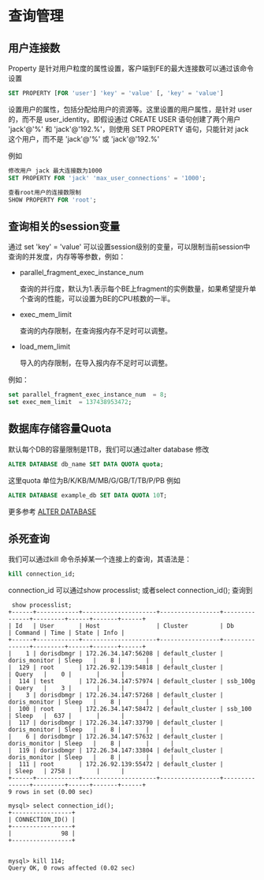 # 查询管理

## 用户连接数

Property 是针对用户粒度的属性设置，客户端到FE的最大连接数可以通过该命令设置

```sql
SET PROPERTY [FOR 'user'] 'key' = 'value' [, 'key' = 'value']
```

设置用户的属性，包括分配给用户的资源等。这里设置的用户属性，是针对 user 的，而不是 user_identity。即假设通过 CREATE USER 语句创建了两个用户 'jack'@'%' 和 'jack'@'192.%'，则使用 SET PROPERTY 语句，只能针对 jack 这个用户，而不是 'jack'@'%' 或 'jack'@'192.%'

例如

```sql
修改用户 jack 最大连接数为1000
SET PROPERTY FOR 'jack' 'max_user_connections' = '1000';

查看root用户的连接数限制
SHOW PROPERTY FOR 'root'; 
```

## 查询相关的session变量

通过 set 'key' = 'value' 可以设置session级别的变量，可以限制当前session中查询的并发度，内存等等参数，例如：

- parallel_fragment_exec_instance_num

  查询的并行度，默认为1.表示每个BE上fragment的实例数量，如果希望提升单个查询的性能，可以设置为BE的CPU核数的一半。
- exec_mem_limit

  查询的内存限制，在查询报内存不足时可以调整。
- load_mem_limit

  导入的内存限制，在导入报内存不足时可以调整。

例如：

```sql
set parallel_fragment_exec_instance_num  = 8; 
set exec_mem_limit  = 137438953472;
```

## 数据库存储容量Quota

默认每个DB的容量限制是1TB，我们可以通过alter database 修改

```sql
ALTER DATABASE db_name SET DATA QUOTA quota;
```

这里quota 单位为B/K/KB/M/MB/G/GB/T/TB/P/PB
例如

```sql
ALTER DATABASE example_db SET DATA QUOTA 10T;
```

更多参考 [ALTER DATABASE](../sql-reference/sql-statements/data-definition/ALTER%20DATABASE.md)

## 杀死查询

我们可以通过kill 命令杀掉某一个连接上的查询，其语法是：

```sql
kill connection_id;
```

connection_id 可以通过show processlist; 或者select connection_id(); 查询到

```plain text
 show processlist;
+------+------------+---------------------+-----------------+---------------+---------+------+-------+------+
| Id   | User       | Host                | Cluster         | Db            | Command | Time | State | Info |
+------+------------+---------------------+-----------------+---------------+---------+------+-------+------+
|    1 | dorisdbmgr | 172.26.34.147:56208 | default_cluster | doris_monitor | Sleep   |    8 |       |      |
|  129 | root       | 172.26.92.139:54818 | default_cluster |               | Query   |    0 |       |      |
|  114 | test       | 172.26.34.147:57974 | default_cluster | ssb_100g      | Query   |    3 |       |      |
|    3 | dorisdbmgr | 172.26.34.147:57268 | default_cluster | doris_monitor | Sleep   |    8 |       |      |
|  100 | root       | 172.26.34.147:58472 | default_cluster | ssb_100       | Sleep   |  637 |       |      |
|  117 | dorisdbmgr | 172.26.34.147:33790 | default_cluster | doris_monitor | Sleep   |    8 |       |      |
|    6 | dorisdbmgr | 172.26.34.147:57632 | default_cluster | doris_monitor | Sleep   |    8 |       |      |
|  119 | dorisdbmgr | 172.26.34.147:33804 | default_cluster | doris_monitor | Sleep   |    8 |       |      |
|  111 | root       | 172.26.92.139:55472 | default_cluster |               | Sleep   | 2758 |       |      |
+------+------------+---------------------+-----------------+---------------+---------+------+-------+------+
9 rows in set (0.00 sec)

mysql> select connection_id();
+-----------------+
| CONNECTION_ID() |
+-----------------+
|              98 |
+-----------------+


mysql> kill 114;
Query OK, 0 rows affected (0.02 sec)

```
